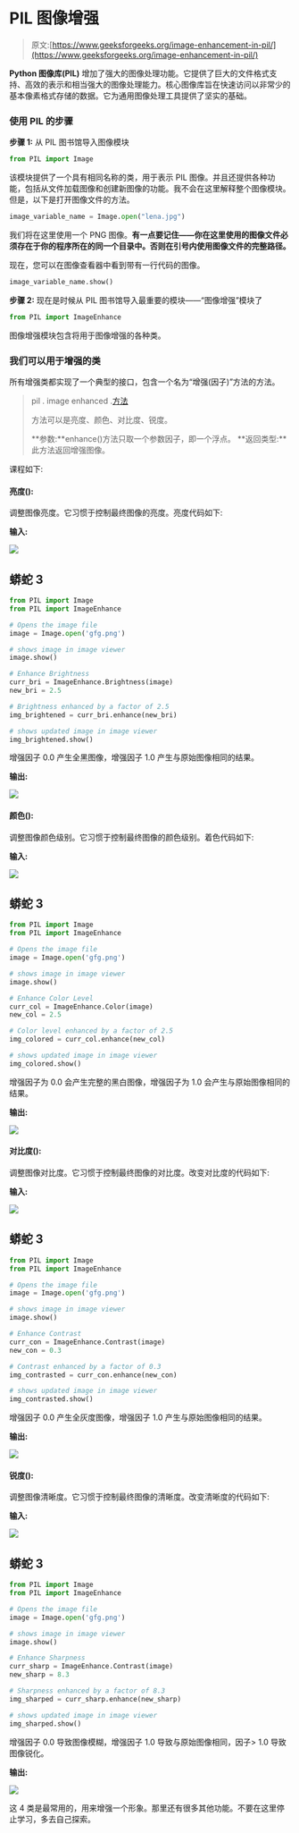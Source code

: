 # PIL 图像增强

> 原文:[https://www.geeksforgeeks.org/image-enhancement-in-pil/](https://www.geeksforgeeks.org/image-enhancement-in-pil/)

**Python 图像库(PIL)** 增加了强大的图像处理功能。它提供了巨大的文件格式支持、高效的表示和相当强大的图像处理能力。核心图像库旨在快速访问以非常少的基本像素格式存储的数据。它为通用图像处理工具提供了坚实的基础。

### 使用 PIL 的步骤

**步骤 1:** 从 PIL 图书馆导入图像模块

```py
from PIL import Image
```

该模块提供了一个具有相同名称的类，用于表示 PIL 图像。并且还提供各种功能，包括从文件加载图像和创建新图像的功能。我不会在这里解释整个图像模块。但是，以下是打开图像文件的方法。

```py
image_variable_name = Image.open("lena.jpg")
```

我们将在这里使用一个 PNG 图像。**有一点要记住——你在这里使用的图像文件必须存在于你的程序所在的同一个目录中。否则在引号内使用图像文件的完整路径。**

现在，您可以在图像查看器中看到带有一行代码的图像。

```py
image_variable_name.show()
```

**步骤 2:** 现在是时候从 PIL 图书馆导入最重要的模块——“图像增强”模块了

```py
from PIL import ImageEnhance
```

图像增强模块包含将用于图像增强的各种类。

### 我们可以用于增强的类

所有增强类都实现了一个典型的接口，包含一个名为“增强(因子)”方法的方法。

> pil . image enhanced .[方法](image_variable_name)
> 
> 方法可以是亮度、颜色、对比度、锐度。
> 
> **参数:**enhance()方法只取一个参数因子，即一个浮点。
> **返回类型:**此方法返回增强图像。

课程如下:

#### **亮度():**

调整图像亮度。它习惯于控制最终图像的亮度。亮度代码如下:

**输入:**

![](img/7b7bd75f63720acb95fb357c87949991.png)

## 蟒蛇 3

```py
from PIL import Image
from PIL import ImageEnhance

# Opens the image file
image = Image.open('gfg.png')  

# shows image in image viewer
image.show()  

# Enhance Brightness
curr_bri = ImageEnhance.Brightness(image)
new_bri = 2.5

# Brightness enhanced by a factor of 2.5
img_brightened = curr_bri.enhance(new_bri)

# shows updated image in image viewer
img_brightened.show()  
```

增强因子 0.0 产生全黑图像，增强因子 1.0 产生与原始图像相同的结果。

**输出:**

![](img/8663c38c3b1dd0f2d33b0626ff687944.png)

#### 颜色():

调整图像颜色级别。它习惯于控制最终图像的颜色级别。着色代码如下:

**输入:**

![](img/7b7bd75f63720acb95fb357c87949991.png)

## 蟒蛇 3

```py
from PIL import Image
from PIL import ImageEnhance

# Opens the image file
image = Image.open('gfg.png')

# shows image in image viewer
image.show()

# Enhance Color Level
curr_col = ImageEnhance.Color(image)
new_col = 2.5

# Color level enhanced by a factor of 2.5
img_colored = curr_col.enhance(new_col)

# shows updated image in image viewer
img_colored.show()
```

增强因子为 0.0 会产生完整的黑白图像，增强因子为 1.0 会产生与原始图像相同的结果。

**输出:**

![](img/fa7e6940659e9ce8c1d346b5b31eb5c5.png)

#### 对比度():

调整图像对比度。它习惯于控制最终图像的对比度。改变对比度的代码如下:

**输入:**

![](img/7b7bd75f63720acb95fb357c87949991.png)

## 蟒蛇 3

```py
from PIL import Image
from PIL import ImageEnhance

# Opens the image file
image = Image.open('gfg.png')

# shows image in image viewer
image.show()

# Enhance Contrast
curr_con = ImageEnhance.Contrast(image)
new_con = 0.3

# Contrast enhanced by a factor of 0.3
img_contrasted = curr_con.enhance(new_con)

# shows updated image in image viewer
img_contrasted.show()  
```

增强因子 0.0 产生全灰度图像，增强因子 1.0 产生与原始图像相同的结果。

**输出:**

![](img/c4923eb0b7bc1d42e233d6ae972337b9.png)

#### 锐度():

调整图像清晰度。它习惯于控制最终图像的清晰度。改变清晰度的代码如下:

**输入:**

![](img/7b7bd75f63720acb95fb357c87949991.png)

## 蟒蛇 3

```py
from PIL import Image
from PIL import ImageEnhance

# Opens the image file
image = Image.open('gfg.png')

# shows image in image viewer
image.show()

# Enhance Sharpness
curr_sharp = ImageEnhance.Contrast(image)
new_sharp = 8.3

# Sharpness enhanced by a factor of 8.3
img_sharped = curr_sharp.enhance(new_sharp)

# shows updated image in image viewer
img_sharped.show()
```

增强因子 0.0 导致图像模糊，增强因子 1.0 导致与原始图像相同，因子> 1.0 导致图像锐化。

**输出:**

![](img/5134cd0cf1268c24966edeb7a793e4a4.png)

这 4 类是最常用的，用来增强一个形象。那里还有很多其他功能。不要在这里停止学习，多去自己探索。